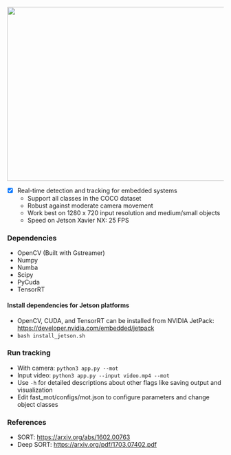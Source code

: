 <p align="center">
  <img src="demo.gif" width="720" height="405" />
</p>

- [x] Real-time detection and tracking for embedded systems
  - Support all classes in the COCO dataset
  - Robust against moderate camera movement
  - Work best on 1280 x 720 input resolution and medium/small objects
  - Speed on Jetson Xavier NX: 25 FPS

### Dependencies
- OpenCV (Built with Gstreamer)
- Numpy
- Numba
- Scipy
- PyCuda
- TensorRT  

#### Install dependencies for Jetson platforms
- OpenCV, CUDA, and TensorRT can be installed from NVIDIA JetPack:    
https://developer.nvidia.com/embedded/jetpack
- `bash install_jetson.sh`

### Run tracking
- With camera: `python3 app.py --mot`
- Input video: `python3 app.py --input video.mp4 --mot`
- Use `-h` for detailed descriptions about other flags like saving output and visualization
- Edit fast_mot/configs/mot.json to configure parameters and change object classes

### References
- SORT: https://arxiv.org/abs/1602.00763  
- Deep SORT: https://arxiv.org/pdf/1703.07402.pdf 
